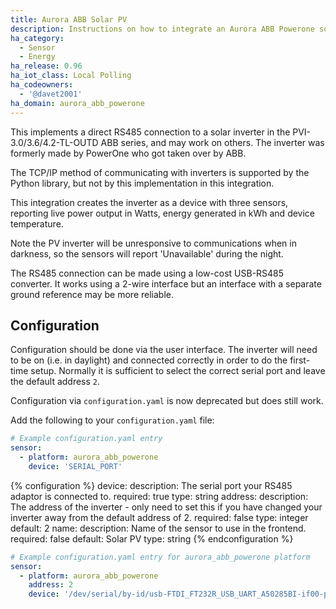 ```yaml
---
title: Aurora ABB Solar PV
description: Instructions on how to integrate an Aurora ABB Powerone solar inverter within Home Assistant.
ha_category:
  - Sensor
  - Energy
ha_release: 0.96
ha_iot_class: Local Polling
ha_codeowners:
  - '@davet2001'
ha_domain: aurora_abb_powerone
---
```


This implements a direct RS485 connection to a solar inverter in the 
PVI-3.0/3.6/4.2-TL-OUTD ABB series, and may work on others.
The inverter was formerly made by PowerOne who got taken over by ABB.

The TCP/IP method of communicating with inverters is supported by the 
Python library, but not by this implementation in this integration.

This integration creates the inverter as a device with three sensors, reporting live power output in Watts, energy generated in kWh and device temperature.

Note the PV inverter will be unresponsive to communications when in darkness, 
so the sensors will report 'Unavailable' during the night.

The RS485 connection can be made using a low-cost USB-RS485 converter. It works using a 2-wire interface but an interface with a separate ground reference may be more reliable.

## Configuration

Configuration should be done via the user interface. The inverter will need to be on (i.e. in daylight) and connected correctly in order to do the first-time setup. Normally it is sufficient to select the correct serial port and leave the default address `2`.

Configuration via `configuration.yaml` is now deprecated but does still work.

Add the following to your `configuration.yaml` file:

```yaml
# Example configuration.yaml entry
sensor:
  - platform: aurora_abb_powerone
    device: 'SERIAL_PORT'
```

{% configuration %}
device:
  description: The serial port your RS485 adaptor is connected to.
  required: true
  type: string
address:
  description: The address of the inverter - only need to set this if you have changed your inverter away from the default address of 2.
  required: false
  type: integer
  default: 2
name:
  description: Name of the sensor to use in the frontend.
  required: false
  default: Solar PV
  type: string
{% endconfiguration %}

```yaml
# Example configuration.yaml entry for aurora_abb_powerone platform
sensor:
  - platform: aurora_abb_powerone
    address: 2
    device: '/dev/serial/by-id/usb-FTDI_FT232R_USB_UART_A50285BI-if00-port0'
```
